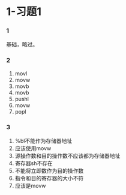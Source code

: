 # 1-习题1

### 1

基础，略过。

### 2

1. movl
2. movw
3. movb
4. movb
5. pushl
6. movw
7. popl

### 3

1. %bl不能作为存储器地址
2. 应该使用movw
3. 源操作数和目的操作数不应该都为存储器地址
4. 寄存器sh不存在
5. 不能将立即数作为目的操作数
6. 指令和目的寄存器的大小不符
7. 应该是movw

